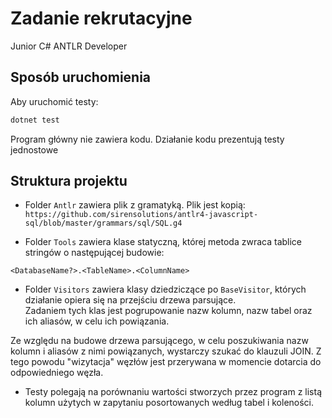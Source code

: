 # Zadanie rekrutacyjne
Junior C# ANTLR Developer

## Sposób uruchomienia

Aby uruchomić testy:
```bash
dotnet test
```

Program główny nie zawiera kodu. Działanie kodu prezentują testy jednostowe

## Struktura projektu

- Folder `Antlr` zawiera plik z gramatyką. Plik jest kopią:
`https://github.com/sirensolutions/antlr4-javascript-sql/blob/master/grammars/sql/SQL.g4`

- Folder `Tools` zawiera klase statyczną, której metoda 
zwraca tablice stringów o następującej budowie:
```
<DatabaseName?>.<TableName>.<ColumnName>
```

- Folder `Visitors` zawiera klasy dziedziczące po `BaseVisitor`,
których działanie opiera się na przejściu drzewa parsujące.<br />
Zadaniem tych klas jest pogrupowanie nazw kolumn, nazw tabel oraz ich aliasów, w celu ich powiązania.<br />

Ze względu na budowe drzewa parsującego, w celu poszukiwania nazw kolumn i aliasów z nimi powiązanych, 
wystarczy szukać do klauzuli JOIN. Z tego powodu "wizytacja" węzłów jest przerywana w momencie dotarcia do odpowiedniego węzła.<br />

- Testy polegają na porównaniu wartości stworzych przez program z listą kolumn użytych w zapytaniu posortowanych według tabel i koleności.